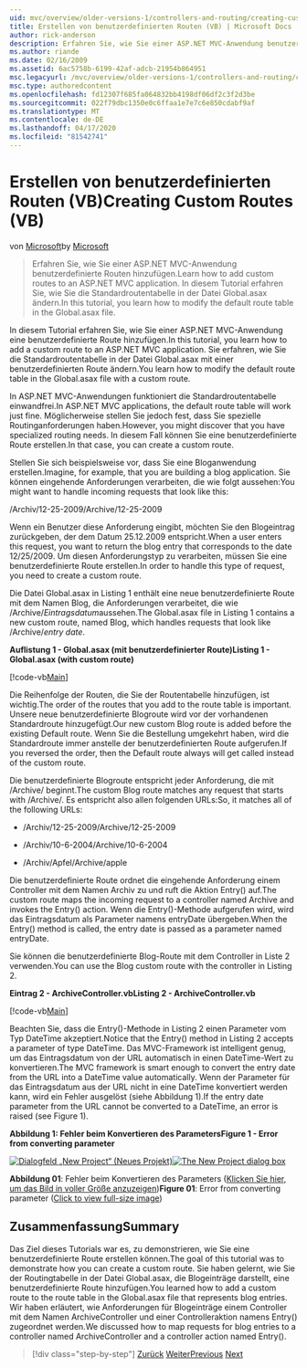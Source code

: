 ```yaml
---
uid: mvc/overview/older-versions-1/controllers-and-routing/creating-custom-routes-vb
title: Erstellen von benutzerdefinierten Routen (VB) | Microsoft Docs
author: rick-anderson
description: Erfahren Sie, wie Sie einer ASP.NET MVC-Anwendung benutzerdefinierte Routen hinzufügen. In diesem Tutorial erfahren Sie, wie Sie die Standardroutentabelle in der Datei Global.asax ändern.
ms.author: riande
ms.date: 02/16/2009
ms.assetid: 6ac5758b-6199-42af-adcb-21954b864951
msc.legacyurl: /mvc/overview/older-versions-1/controllers-and-routing/creating-custom-routes-vb
msc.type: authoredcontent
ms.openlocfilehash: fd12307f685fa064832bb4198df06df2c3f2d3be
ms.sourcegitcommit: 022f79dbc1350e0c6ffaa1e7e7c6e850cdabf9af
ms.translationtype: MT
ms.contentlocale: de-DE
ms.lasthandoff: 04/17/2020
ms.locfileid: "81542741"
---
```

# <a name="creating-custom-routes-vb"></a><span data-ttu-id="9f8d3-104">Erstellen von benutzerdefinierten Routen (VB)</span><span class="sxs-lookup"><span data-stu-id="9f8d3-104">Creating Custom Routes (VB)</span></span>

<span data-ttu-id="9f8d3-105">von [Microsoft](https://github.com/microsoft)</span><span class="sxs-lookup"><span data-stu-id="9f8d3-105">by [Microsoft](https://github.com/microsoft)</span></span>

> <span data-ttu-id="9f8d3-106">Erfahren Sie, wie Sie einer ASP.NET MVC-Anwendung benutzerdefinierte Routen hinzufügen.</span><span class="sxs-lookup"><span data-stu-id="9f8d3-106">Learn how to add custom routes to an ASP.NET MVC application.</span></span> <span data-ttu-id="9f8d3-107">In diesem Tutorial erfahren Sie, wie Sie die Standardroutentabelle in der Datei Global.asax ändern.</span><span class="sxs-lookup"><span data-stu-id="9f8d3-107">In this tutorial, you learn how to modify the default route table in the Global.asax file.</span></span>

<span data-ttu-id="9f8d3-108">In diesem Tutorial erfahren Sie, wie Sie einer ASP.NET MVC-Anwendung eine benutzerdefinierte Route hinzufügen.</span><span class="sxs-lookup"><span data-stu-id="9f8d3-108">In this tutorial, you learn how to add a custom route to an ASP.NET MVC application.</span></span> <span data-ttu-id="9f8d3-109">Sie erfahren, wie Sie die Standardroutentabelle in der Datei Global.asax mit einer benutzerdefinierten Route ändern.</span><span class="sxs-lookup"><span data-stu-id="9f8d3-109">You learn how to modify the default route table in the Global.asax file with a custom route.</span></span>

<span data-ttu-id="9f8d3-110">In ASP.NET MVC-Anwendungen funktioniert die Standardroutentabelle einwandfrei.</span><span class="sxs-lookup"><span data-stu-id="9f8d3-110">In ASP.NET MVC applications, the default route table will work just fine.</span></span> <span data-ttu-id="9f8d3-111">Möglicherweise stellen Sie jedoch fest, dass Sie spezielle Routinganforderungen haben.</span><span class="sxs-lookup"><span data-stu-id="9f8d3-111">However, you might discover that you have specialized routing needs.</span></span> <span data-ttu-id="9f8d3-112">In diesem Fall können Sie eine benutzerdefinierte Route erstellen.</span><span class="sxs-lookup"><span data-stu-id="9f8d3-112">In that case, you can create a custom route.</span></span>

<span data-ttu-id="9f8d3-113">Stellen Sie sich beispielsweise vor, dass Sie eine Bloganwendung erstellen.</span><span class="sxs-lookup"><span data-stu-id="9f8d3-113">Imagine, for example, that you are building a blog application.</span></span> <span data-ttu-id="9f8d3-114">Sie können eingehende Anforderungen verarbeiten, die wie folgt aussehen:</span><span class="sxs-lookup"><span data-stu-id="9f8d3-114">You might want to handle incoming requests that look like this:</span></span>

<span data-ttu-id="9f8d3-115">/Archiv/12-25-2009</span><span class="sxs-lookup"><span data-stu-id="9f8d3-115">/Archive/12-25-2009</span></span>

<span data-ttu-id="9f8d3-116">Wenn ein Benutzer diese Anforderung eingibt, möchten Sie den Blogeintrag zurückgeben, der dem Datum 25.12.2009 entspricht.</span><span class="sxs-lookup"><span data-stu-id="9f8d3-116">When a user enters this request, you want to return the blog entry that corresponds to the date 12/25/2009.</span></span> <span data-ttu-id="9f8d3-117">Um diesen Anforderungstyp zu verarbeiten, müssen Sie eine benutzerdefinierte Route erstellen.</span><span class="sxs-lookup"><span data-stu-id="9f8d3-117">In order to handle this type of request, you need to create a custom route.</span></span>

<span data-ttu-id="9f8d3-118">Die Datei Global.asax in Listing 1 enthält eine neue benutzerdefinierte Route mit dem Namen Blog, die Anforderungen verarbeitet, die wie /Archive/*Eintragsdatum*aussehen.</span><span class="sxs-lookup"><span data-stu-id="9f8d3-118">The Global.asax file in Listing 1 contains a new custom route, named Blog, which handles requests that look like /Archive/*entry date*.</span></span>

<span data-ttu-id="9f8d3-119">**Auflistung 1 - Global.asax (mit benutzerdefinierter Route)**</span><span class="sxs-lookup"><span data-stu-id="9f8d3-119">**Listing 1 - Global.asax (with custom route)**</span></span>

[!code-vb[Main](creating-custom-routes-vb/samples/sample1.vb)]

<span data-ttu-id="9f8d3-120">Die Reihenfolge der Routen, die Sie der Routentabelle hinzufügen, ist wichtig.</span><span class="sxs-lookup"><span data-stu-id="9f8d3-120">The order of the routes that you add to the route table is important.</span></span> <span data-ttu-id="9f8d3-121">Unsere neue benutzerdefinierte Blogroute wird vor der vorhandenen Standardroute hinzugefügt.</span><span class="sxs-lookup"><span data-stu-id="9f8d3-121">Our new custom Blog route is added before the existing Default route.</span></span> <span data-ttu-id="9f8d3-122">Wenn Sie die Bestellung umgekehrt haben, wird die Standardroute immer anstelle der benutzerdefinierten Route aufgerufen.</span><span class="sxs-lookup"><span data-stu-id="9f8d3-122">If you reversed the order, then the Default route always will get called instead of the custom route.</span></span>

<span data-ttu-id="9f8d3-123">Die benutzerdefinierte Blogroute entspricht jeder Anforderung, die mit /Archive/ beginnt.</span><span class="sxs-lookup"><span data-stu-id="9f8d3-123">The custom Blog route matches any request that starts with /Archive/.</span></span> <span data-ttu-id="9f8d3-124">Es entspricht also allen folgenden URLs:</span><span class="sxs-lookup"><span data-stu-id="9f8d3-124">So, it matches all of the following URLs:</span></span>

- <span data-ttu-id="9f8d3-125">/Archiv/12-25-2009</span><span class="sxs-lookup"><span data-stu-id="9f8d3-125">/Archive/12-25-2009</span></span>

- <span data-ttu-id="9f8d3-126">/Archiv/10-6-2004</span><span class="sxs-lookup"><span data-stu-id="9f8d3-126">/Archive/10-6-2004</span></span>

- <span data-ttu-id="9f8d3-127">/Archiv/Apfel</span><span class="sxs-lookup"><span data-stu-id="9f8d3-127">/Archive/apple</span></span>

<span data-ttu-id="9f8d3-128">Die benutzerdefinierte Route ordnet die eingehende Anforderung einem Controller mit dem Namen Archiv zu und ruft die Aktion Entry() auf.</span><span class="sxs-lookup"><span data-stu-id="9f8d3-128">The custom route maps the incoming request to a controller named Archive and invokes the Entry() action.</span></span> <span data-ttu-id="9f8d3-129">Wenn die Entry()-Methode aufgerufen wird, wird das Eintragsdatum als Parameter namens entryDate übergeben.</span><span class="sxs-lookup"><span data-stu-id="9f8d3-129">When the Entry() method is called, the entry date is passed as a parameter named entryDate.</span></span>

<span data-ttu-id="9f8d3-130">Sie können die benutzerdefinierte Blog-Route mit dem Controller in Liste 2 verwenden.</span><span class="sxs-lookup"><span data-stu-id="9f8d3-130">You can use the Blog custom route with the controller in Listing 2.</span></span>

<span data-ttu-id="9f8d3-131">**Eintrag 2 - ArchiveController.vb**</span><span class="sxs-lookup"><span data-stu-id="9f8d3-131">**Listing 2 - ArchiveController.vb**</span></span>

[!code-vb[Main](creating-custom-routes-vb/samples/sample2.vb)]

<span data-ttu-id="9f8d3-132">Beachten Sie, dass die Entry()-Methode in Listing 2 einen Parameter vom Typ DateTime akzeptiert.</span><span class="sxs-lookup"><span data-stu-id="9f8d3-132">Notice that the Entry() method in Listing 2 accepts a parameter of type DateTime.</span></span> <span data-ttu-id="9f8d3-133">Das MVC-Framework ist intelligent genug, um das Eintragsdatum von der URL automatisch in einen DateTime-Wert zu konvertieren.</span><span class="sxs-lookup"><span data-stu-id="9f8d3-133">The MVC framework is smart enough to convert the entry date from the URL into a DateTime value automatically.</span></span> <span data-ttu-id="9f8d3-134">Wenn der Parameter für das Eintragsdatum aus der URL nicht in eine DateTime konvertiert werden kann, wird ein Fehler ausgelöst (siehe Abbildung 1).</span><span class="sxs-lookup"><span data-stu-id="9f8d3-134">If the entry date parameter from the URL cannot be converted to a DateTime, an error is raised (see Figure 1).</span></span>

<span data-ttu-id="9f8d3-135">**Abbildung 1: Fehler beim Konvertieren des Parameters**</span><span class="sxs-lookup"><span data-stu-id="9f8d3-135">**Figure 1 - Error from converting parameter**</span></span>

<span data-ttu-id="9f8d3-136">[![Dialogfeld „New Project“ (Neues Projekt)](creating-custom-routes-vb/_static/image1.jpg)](creating-custom-routes-vb/_static/image1.png)</span><span class="sxs-lookup"><span data-stu-id="9f8d3-136">[![The New Project dialog box](creating-custom-routes-vb/_static/image1.jpg)](creating-custom-routes-vb/_static/image1.png)</span></span>

<span data-ttu-id="9f8d3-137">**Abbildung 01**: Fehler beim Konvertieren des Parameters ([Klicken Sie hier, um das Bild in voller Größe anzuzeigen](creating-custom-routes-vb/_static/image2.png))</span><span class="sxs-lookup"><span data-stu-id="9f8d3-137">**Figure 01**: Error from converting parameter ([Click to view full-size image](creating-custom-routes-vb/_static/image2.png))</span></span>

## <a name="summary"></a><span data-ttu-id="9f8d3-138">Zusammenfassung</span><span class="sxs-lookup"><span data-stu-id="9f8d3-138">Summary</span></span>

<span data-ttu-id="9f8d3-139">Das Ziel dieses Tutorials war es, zu demonstrieren, wie Sie eine benutzerdefinierte Route erstellen können.</span><span class="sxs-lookup"><span data-stu-id="9f8d3-139">The goal of this tutorial was to demonstrate how you can create a custom route.</span></span> <span data-ttu-id="9f8d3-140">Sie haben gelernt, wie Sie der Routingtabelle in der Datei Global.asax, die Blogeinträge darstellt, eine benutzerdefinierte Route hinzufügen.</span><span class="sxs-lookup"><span data-stu-id="9f8d3-140">You learned how to add a custom route to the route table in the Global.asax file that represents blog entries.</span></span> <span data-ttu-id="9f8d3-141">Wir haben erläutert, wie Anforderungen für Blogeinträge einem Controller mit dem Namen ArchiveController und einer Controlleraktion namens Entry() zugeordnet werden.</span><span class="sxs-lookup"><span data-stu-id="9f8d3-141">We discussed how to map requests for blog entries to a controller named ArchiveController and a controller action named Entry().</span></span>

> [!div class="step-by-step"]
> <span data-ttu-id="9f8d3-142">[Zurück](asp-net-mvc-controller-overview-vb.md)
> [Weiter](creating-a-route-constraint-vb.md)</span><span class="sxs-lookup"><span data-stu-id="9f8d3-142">[Previous](asp-net-mvc-controller-overview-vb.md)
[Next](creating-a-route-constraint-vb.md)</span></span>

